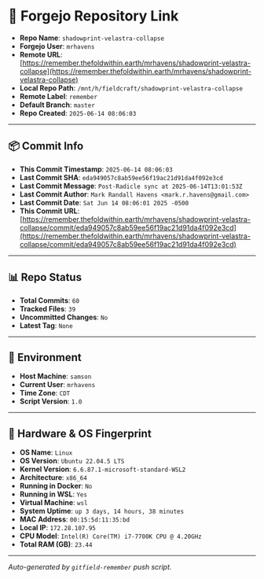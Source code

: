 # 🔗 Forgejo Repository Link

- **Repo Name**: `shadowprint-velastra-collapse`
- **Forgejo User**: `mrhavens`
- **Remote URL**: [https://remember.thefoldwithin.earth/mrhavens/shadowprint-velastra-collapse](https://remember.thefoldwithin.earth/mrhavens/shadowprint-velastra-collapse)
- **Local Repo Path**: `/mnt/h/fieldcraft/shadowprint-velastra-collapse`
- **Remote Label**: `remember`
- **Default Branch**: `master`
- **Repo Created**: `2025-06-14 08:06:03`

---

## 📦 Commit Info

- **This Commit Timestamp**: `2025-06-14 08:06:03`
- **Last Commit SHA**: `eda949057c8ab59ee56f19ac21d91da4f092e3cd`
- **Last Commit Message**: `Post-Radicle sync at 2025-06-14T13:01:53Z`
- **Last Commit Author**: `Mark Randall Havens <mark.r.havens@gmail.com>`
- **Last Commit Date**: `Sat Jun 14 08:06:01 2025 -0500`
- **This Commit URL**: [https://remember.thefoldwithin.earth/mrhavens/shadowprint-velastra-collapse/commit/eda949057c8ab59ee56f19ac21d91da4f092e3cd](https://remember.thefoldwithin.earth/mrhavens/shadowprint-velastra-collapse/commit/eda949057c8ab59ee56f19ac21d91da4f092e3cd)

---

## 📊 Repo Status

- **Total Commits**: `60`
- **Tracked Files**: `39`
- **Uncommitted Changes**: `No`
- **Latest Tag**: `None`

---

## 🧭 Environment

- **Host Machine**: `samson`
- **Current User**: `mrhavens`
- **Time Zone**: `CDT`
- **Script Version**: `1.0`

---

## 🧬 Hardware & OS Fingerprint

- **OS Name**: `Linux`
- **OS Version**: `Ubuntu 22.04.5 LTS`
- **Kernel Version**: `6.6.87.1-microsoft-standard-WSL2`
- **Architecture**: `x86_64`
- **Running in Docker**: `No`
- **Running in WSL**: `Yes`
- **Virtual Machine**: `wsl`
- **System Uptime**: `up 3 days, 14 hours, 38 minutes`
- **MAC Address**: `00:15:5d:11:35:bd`
- **Local IP**: `172.28.107.95`
- **CPU Model**: `Intel(R) Core(TM) i7-7700K CPU @ 4.20GHz`
- **Total RAM (GB)**: `23.44`

---

_Auto-generated by `gitfield-remember` push script._
